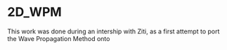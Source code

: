 # 2D_WPM
This work was done during an intership with Ziti, as a first attempt to port the Wave Propagation Method onto 
